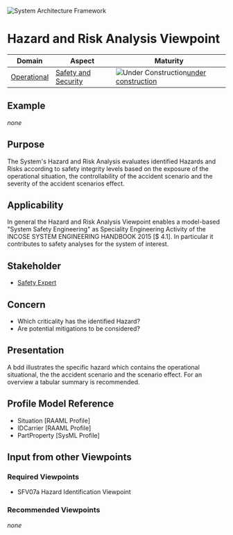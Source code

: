 ![System Architecture Framework](../diagrams/Logo_SAF.png)
# Hazard and Risk Analysis Viewpoint
|**Domain**|**Aspect**|**Maturity**|
| --- | --- | --- |
|[Operational](../domains.md#Domain-Operational)|[Safety and Security](../aspects.md#Aspect-security--safety)|![Under Construction](../diagrams/Under_construction_icon-yellow.svg )[under construction](../using-saf/maturity.md#under-construction)|
## Example
*none*
## Purpose
The System's Hazard and Risk Analysis evaluates identified Hazards and Risks according to safety integrity levels based on the exposure of the operational situation, the controllability of the accident scenario and the severity of the accident scenarios effect.
## Applicability
In general the Hazard and Risk Analysis Viewpoint enables a model-based "System Safety Engineering" as Speciality Engineering Activity of the INCOSE SYSTEM ENGINEERING HANDBOOK 2015 [$ 4.1].
In particular it contributes to safety analyses for the system of interest.
## Stakeholder
* [Safety Expert](../stakeholders.md#safety-expert)
## Concern
* Which criticality has the identified Hazard?
* Are potential mitigations to be considered? 
## Presentation
A bdd illustrates the specific hazard which contains the operational situational, the the accident scenario and the scenario effect.
For an overview a tabular summary is recommended.
## Profile Model Reference
* Situation [RAAML Profile]
* IDCarrier [RAAML Profile]
* PartProperty [SysML Profile]
## Input from other Viewpoints
### Required Viewpoints
* SFV07a Hazard Identification Viewpoint
### Recommended Viewpoints
*none*
